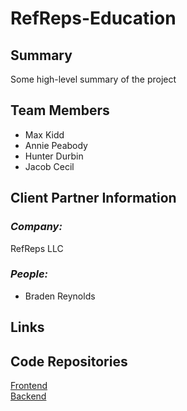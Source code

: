 # RefReps-Education

## Summary
Some high-level summary of the project 

## Team Members
- Max Kidd
- Annie Peabody 
- Hunter Durbin 
- Jacob Cecil

## Client Partner Information
### *Company:*
RefReps LLC

### *People:*
- Braden Reynolds

## Links

## Code Repositories
[Frontend](https://github.com/mkidd04/refprep-frontend)  
[Backend](https://github.com/hunterdurbin/refreps-back-end)
